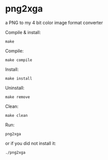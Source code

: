# png2xga
a PNG to my 4 bit color image format converter 

Compile & install:
```
make
```

Compile:
```
make compile
```

Install:
```
make install
```

Uninstall:
```
make remove
```

Clean:
```
make clean
```
Run:
```
png2xga
```
or if you did not install it:
```
./png2xga
```

